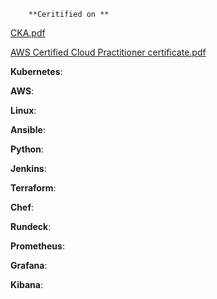 		**Ceritified on **

[CKA.pdf](https://github.com/user-attachments/files/18217821/CKA.pdf)





[AWS Certified Cloud Practitioner certificate.pdf](https://github.com/user-attachments/files/18217820/AWS.Certified.Cloud.Practitioner.certificate.pdf)





**Kubernetes**:

**AWS**:

**Linux**:

**Ansible**:

**Python**:

**Jenkins**:

**Terraform**:

**Chef**:

**Rundeck**:

**Prometheus**:

**Grafana**:

**Kibana**:
